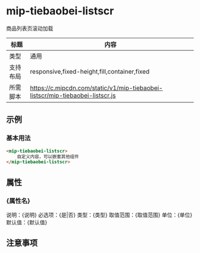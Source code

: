 # mip-tiebaobei-listscr

商品列表页滚动加载

标题|内容
----|----
类型|通用
支持布局|responsive,fixed-height,fill,container,fixed
所需脚本|https://c.mipcdn.com/static/v1/mip-tiebaobei-listscr/mip-tiebaobei-listscr.js

## 示例

### 基本用法
```html
<mip-tiebaobei-listscr>
    自定义内容，可以嵌套其他组件
</mip-tiebaobei-listscr>
```

## 属性

### {属性名}

说明：{说明}
必选项：{是|否}
类型：{类型}
取值范围：{取值范围}
单位：{单位}
默认值：{默认值}

## 注意事项

